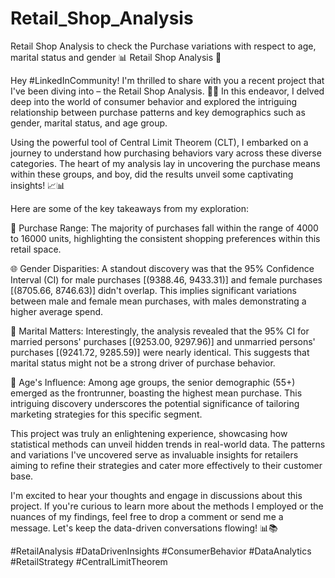 # Retail_Shop_Analysis
Retail Shop Analysis to check the Purchase variations with respect to age, marital status and gender
📊 Retail Shop Analysis 🛒

Hey #LinkedInCommunity! I'm thrilled to share with you a recent project that I've been diving into – the Retail Shop Analysis. 🛒💼 In this endeavor, I delved deep into the world of consumer behavior and explored the intriguing relationship between purchase patterns and key demographics such as gender, marital status, and age group.

Using the powerful tool of Central Limit Theorem (CLT), I embarked on a journey to understand how purchasing behaviors vary across these diverse categories. The heart of my analysis lay in uncovering the purchase means within these groups, and boy, did the results unveil some captivating insights! 📈📊

Here are some of the key takeaways from my exploration:

🌟 Purchase Range: The majority of purchases fall within the range of 4000 to 16000 units, highlighting the consistent shopping preferences within this retail space.

🌐 Gender Disparities: A standout discovery was that the 95% Confidence Interval (CI) for male purchases [(9388.46, 9433.31)] and female purchases [(8705.66, 8746.63)] didn't overlap. This implies significant variations between male and female mean purchases, with males demonstrating a higher average spend.

💍 Marital Matters: Interestingly, the analysis revealed that the 95% CI for married persons' purchases [(9253.00, 9297.96)] and unmarried persons' purchases [(9241.72, 9285.59)] were nearly identical. This suggests that marital status might not be a strong driver of purchase behavior.

👥 Age's Influence: Among age groups, the senior demographic (55+) emerged as the frontrunner, boasting the highest mean purchase. This intriguing discovery underscores the potential significance of tailoring marketing strategies for this specific segment.

This project was truly an enlightening experience, showcasing how statistical methods can unveil hidden trends in real-world data. The patterns and variations I've uncovered serve as invaluable insights for retailers aiming to refine their strategies and cater more effectively to their customer base.

I'm excited to hear your thoughts and engage in discussions about this project. If you're curious to learn more about the methods I employed or the nuances of my findings, feel free to drop a comment or send me a message. Let's keep the data-driven conversations flowing! 📊📚

#RetailAnalysis #DataDrivenInsights #ConsumerBehavior #DataAnalytics #RetailStrategy #CentralLimitTheorem
